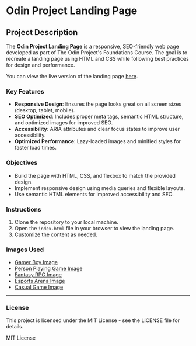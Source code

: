 # Odin Project Landing Page

## Project Description

The **Odin Project Landing Page** is a responsive, SEO-friendly web page developed as part of The Odin Project's Foundations Course. The goal is to recreate a landing page using HTML and CSS while following best practices for design and performance.

You can view the live version of the landing page [here](https://farrukh-ali-khan.github.io/odin-project-landing-page/).

### Key Features

- **Responsive Design**: Ensures the page looks great on all screen sizes (desktop, tablet, mobile).
- **SEO Optimized**: Includes proper meta tags, semantic HTML structure, and optimized images for improved SEO.
- **Accessibility**: ARIA attributes and clear focus states to improve user accessibility.
- **Optimized Performance**: Lazy-loaded images and minified styles for faster load times.

### Objectives

- Build the page with HTML, CSS, and flexbox to match the provided design.
- Implement responsive design using media queries and flexible layouts.
- Use semantic HTML elements for improved accessibility and SEO.

### Instructions

1. Clone the repository to your local machine.
2. Open the `index.html` file in your browser to view the landing page.
3. Customize the content as needed.

### Images Used

- [Gamer Boy Image](https://pixabay.com/illustrations/boy-headphones-blue-ai-generated-8824850/)
- [Person Playing Game Image](https://unsplash.com/photos/a-person-playing-a-video-game-on-a-laptop-9oQYwZXZ-8c)
- [Fantasy RPG Image](https://pixabay.com/illustrations/ai-generated-fantasy-dnd-game-rpg-8502909/)
- [Esports Arena Image](https://pixabay.com/illustrations/ai-generated-man-bullfighter-8956685/)
- [Casual Game Image](https://pixabay.com/illustrations/ai-generated-boy-trunk-forest-3d-8064706/)

---

### License

This project is licensed under the MIT License - see the LICENSE file for details.

MIT License
